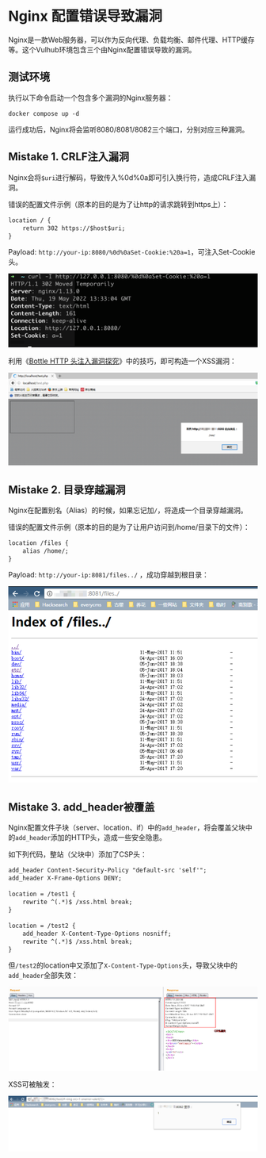 # Nginx 配置错误导致漏洞

Nginx是一款Web服务器，可以作为反向代理、负载均衡、邮件代理、HTTP缓存等。这个Vulhub环境包含三个由Nginx配置错误导致的漏洞。

## 测试环境

执行以下命令启动一个包含多个漏洞的Nginx服务器：

```
docker compose up -d
```

运行成功后，Nginx将会监听8080/8081/8082三个端口，分别对应三种漏洞。

## Mistake 1. CRLF注入漏洞

Nginx会将`$uri`进行解码，导致传入%0d%0a即可引入换行符，造成CRLF注入漏洞。

错误的配置文件示例（原本的目的是为了让http的请求跳转到https上）：

```
location / {
    return 302 https://$host$uri;
}
```

Payload: `http://your-ip:8080/%0d%0aSet-Cookie:%20a=1`，可注入Set-Cookie头。

![](5.png)  

利用《[Bottle HTTP 头注入漏洞探究](https://www.leavesongs.com/PENETRATION/bottle-crlf-cve-2016-9964.html)》中的技巧，即可构造一个XSS漏洞：

![](1.png)

## Mistake 2. 目录穿越漏洞

Nginx在配置别名（Alias）的时候，如果忘记加`/`，将造成一个目录穿越漏洞。

错误的配置文件示例（原本的目的是为了让用户访问到/home/目录下的文件）：

```
location /files {
    alias /home/;
}
```

Payload: `http://your-ip:8081/files../` ，成功穿越到根目录：

![](2.png)

## Mistake 3. add_header被覆盖

Nginx配置文件子块（server、location、if）中的`add_header`，将会覆盖父块中的`add_header`添加的HTTP头，造成一些安全隐患。

如下列代码，整站（父块中）添加了CSP头：

```
add_header Content-Security-Policy "default-src 'self'";
add_header X-Frame-Options DENY;

location = /test1 {
    rewrite ^(.*)$ /xss.html break;
}

location = /test2 {
    add_header X-Content-Type-Options nosniff;
    rewrite ^(.*)$ /xss.html break;
}
```

但`/test2`的location中又添加了`X-Content-Type-Options`头，导致父块中的`add_header`全部失效：

![](3.png)

XSS可被触发：

![](4.png)
